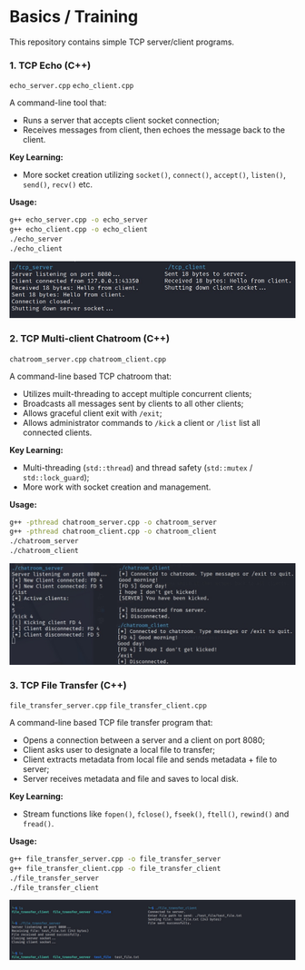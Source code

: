 
# Basics / Training

This repository contains simple TCP server/client programs.

### 1. TCP Echo (C++)
`echo_server.cpp` `echo_client.cpp`

A command-line tool that:
- Runs a server that accepts client socket connection;
- Receives messages from client, then echoes the message back to the client.

**Key Learning:**
- More socket creation utilizing `socket()`, `connect()`, `accept()`, `listen()`, `send()`, `recv()` etc.

**Usage:**
```bash
g++ echo_server.cpp -o echo_server
g++ echo_client.cpp -o echo_client
./echo_server
./echo_client
```

![echo_server_client_screenshot](echo_server_client_example.jpg)

### 2. TCP Multi-client Chatroom (C++)
`chatroom_server.cpp` `chatroom_client.cpp`

A command-line based TCP chatroom that:
- Utilizes muilt-threading to accept multiple concurrent clients;
- Broadcasts all messages sent by clients to all other clients;
- Allows graceful client exit with `/exit`;
- Allows administrator commands to `/kick` a client or `/list` list all connected clients.

**Key Learning:**
- Multi-threading (`std::thread`) and thread safety (`std::mutex` / `std::lock_guard`);
- More work with socket creation and management.

**Usage:**
```bash
g++ -pthread chatroom_server.cpp -o chatroom_server
g++ -pthread chatroom_client.cpp -o chatroom_client
./chatroom_server
./chatroom_client
```

![chatroom_server_client_screenshot](chatroom_server_client_example.jpg)

### 3. TCP File Transfer (C++)
`file_transfer_server.cpp` `file_transfer_client.cpp`

A command-line based TCP file transfer program that:
- Opens a connection between a server and a client on port 8080;
- Client asks user to designate a local file to transfer;
- Client extracts metadata from local file and sends metadata + file to server;
- Server receives metadata and file and saves to local disk.

**Key Learning:**
- Stream functions like `fopen()`, `fclose()`, `fseek()`, `ftell()`, `rewind()` and `fread()`.

**Usage:**
```bash
g++ file_transfer_server.cpp -o file_transfer_server
g++ file_transfer_client.cpp -o file_transfer_client
./file_transfer_server
./file_transfer_client
```

![chatroom_server_client_screenshot](file_transfer_server_client_example.jpg)
